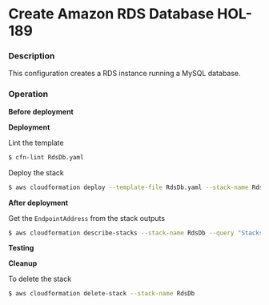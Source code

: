 # Create Amazon RDS Database HOL-189

### Description

This configuration creates a RDS instance running a MySQL database.

### Operation

**Before deployment**

**Deployment**

Lint the template

```bash
$ cfn-lint RdsDb.yaml
```

Deploy the stack

```bash
$ aws cloudformation deploy --template-file RdsDb.yaml --stack-name RdsDb  --parameter-overrides file://secret-parameters.json
```

**After deployment**

Get the `EndpointAddress` from the stack outputs

```bash
$ aws cloudformation describe-stacks --stack-name RdsDb --query "Stacks[0].Outputs" --no-cli-pager
```

**Testing**

**Cleanup**

To delete the stack

```bash
$ aws cloudformation delete-stack --stack-name RdsDb
```
